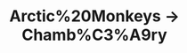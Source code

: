 ---
layout: live
title: "Arctic%20Monkeys &rarr; Chamb%C3%A9ry"
number: 122
liveid: arctic-monkeys-chamb-ry
videoid: ppqP39p6VmI
qui: Arctic%20Monkeys
ou: Chamb%C3%A9ry
ip: 188.241.83.102
created_at: 2021-04-30T13:55:53.756Z
permalink: 122-arctic-monkeys-chamb-ry
---